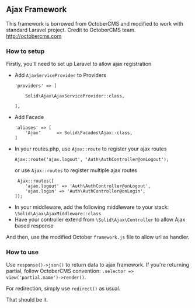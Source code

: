 ## Ajax Framework

This framework is borrowed from OctoberCMS and modified to work with standard Laravel project. Credit to OctoberCMS team. http://octobercms.com

### How to setup

Firstly, you'll need to set up Laravel to allow ajax registration
- Add `AjaxServiceProvider` to Providers
    ```
    'providers' => [

        Solid\Ajax\AjaxServiceProvider::class,

    ],
    ```
- Add Facade
    ```
    'aliases' => [
        'Ajax'      => Solid\Facades\Ajax::class,
    ]
    ```
- In your routes.php, use `Ajax::route` to register your ajax routes
    ```
    Ajax::route('ajax.logout', 'Auth\AuthController@onLogout');
    ```
    or use `Ajax::routes` to register multiple ajax routes
    ```
     Ajax::routes([
        'ajax.logout' => 'Auth\AuthController@onLogout',
        'ajax.login' => 'Auth\AuthController@onLogin',
    ]);
    ```
- In your middleware, add the following middleware to your stack:
    `\Solid\Ajax\AjaxMiddleware::class`
- Have your controller extend from `\Solid\Ajax\Controller` to allow Ajax based response
    


And then, use the modified October `framework.js` file to allow url as handler.

### How to use

Use `response()->json()` to return data to ajax framework. If you're returning partial, follow OctoberCMS convention: `.selector => view('partial.name')->render()`.

For redirection, simply use `redirect()` as usual.

That should be it.

